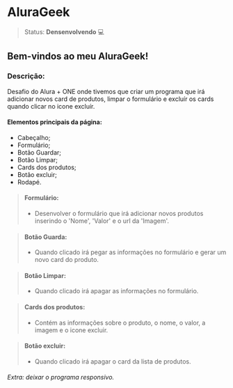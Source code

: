 # AluraGeek

>Status: **Densenvolvendo** :computer:

## Bem-vindos ao meu AluraGeek!

### **Descrição:** 

Desafio do Alura + ONE onde tivemos que criar um programa que irá adicionar novos card de produtos, limpar o formulário e excluír os cards quando clicar no icone excluír.

#### Elementos principais da página:

- Cabeçalho;
- Formulário;
- Botão Guardar;
- Botão Limpar;
- Cards dos produtos;
- Botão excluir;
- Rodapé.

>#### Formulário:
> - Desenvolver o formulário que irá adicionar novos produtos inserindo o 'Nome', 'Valor' e o url da 'Imagem'.

>#### Botão Guarda:
> - Quando clicado irá pegar as informações no formulário e gerar um novo card do produto.

>#### Botão Limpar:
> - Quando clicado irá apagar as informações no formulário.

>#### Cards dos produtos:
> - Contém as informações sobre o produto, o nome, o valor, a imagem e o icone excluir.

>#### Botão excluir:
> - Quando clicado irá apagar o card da lista de produtos.

###### *Extra: deixar o programa responsivo.*
